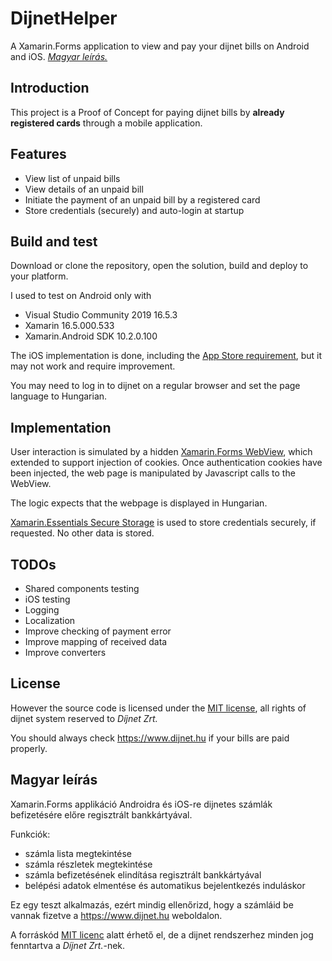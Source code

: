 # DijnetHelper

A Xamarin.Forms application to view and pay your dijnet bills on Android and iOS. [_Magyar leírás._](#magyar-leírás)

## Introduction

This project is a Proof of Concept for paying dijnet bills by **already registered cards** through a mobile application.

## Features

* View list of unpaid bills
* View details of an unpaid bill
* Initiate the payment of an unpaid bill by a registered card
* Store credentials (securely) and auto-login at startup

## Build and test

Download or clone the repository, open the solution, build and deploy to your platform.

I used to test on Android only with
* Visual Studio Community 2019 16.5.3
* Xamarin 16.5.000.533
* Xamarin.Android SDK 10.2.0.100

The iOS implementation is done, including the [App Store requirement](https://docs.microsoft.com/en-us/xamarin/xamarin-forms/user-interface/webview#uiwebview-deprecation-and-app-store-rejection-itms-90809), but it may not work and require improvement.

You may need to log in to dijnet on a regular browser and set the page language to Hungarian.

## Implementation

User interaction is simulated by a hidden [Xamarin.Forms WebView](https://docs.microsoft.com/en-us/xamarin/xamarin-forms/user-interface/webview), which extended to support injection of cookies. Once authentication cookies have been injected, the web page is manipulated by Javascript calls to the WebView.

The logic expects that the webpage is displayed in Hungarian.

[Xamarin.Essentials Secure Storage](https://docs.microsoft.com/en-us/xamarin/essentials/secure-storage) is used to store credentials securely, if requested. No other data is stored.

## TODOs

* Shared components testing
* iOS testing
* Logging
* Localization
* Improve checking of payment error
* Improve mapping of received data
* Improve converters

## License

However the source code is licensed under the [MIT license](LICENSE), all rights of dijnet system reserved to _Díjnet Zrt._

You should always check https://www.dijnet.hu if your bills are paid properly.

## Magyar leírás

Xamarin.Forms applikáció Androidra és iOS-re dijnetes számlák befizetésére előre regisztrált bankkártyával.

Funkciók:
* számla lista megtekintése
* számla részletek megtekintése
* számla befizetésének elindítása regisztrált bankkártyával
* belépési adatok elmentése és automatikus bejelentkezés induláskor

Ez egy teszt alkalmazás, ezért mindig ellenőrizd, hogy a számláid be vannak fizetve a https://www.dijnet.hu weboldalon.

A forráskód [MIT licenc](LICENSE) alatt érhető el, de a dijnet rendszerhez minden jog fenntartva a _Díjnet Zrt._-nek.

